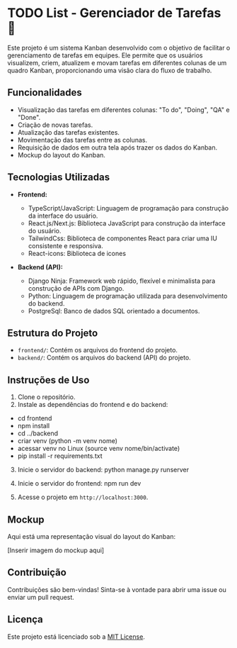 # TODO List - Gerenciador de Tarefas 📝

Este projeto é um sistema Kanban desenvolvido com o objetivo de facilitar o gerenciamento de tarefas em equipes. Ele permite que os usuários visualizem, criem, atualizem e movam tarefas em diferentes colunas de um quadro Kanban, proporcionando uma visão clara do fluxo de trabalho.

## Funcionalidades

- Visualização das tarefas em diferentes colunas: "To do", "Doing", "QA" e "Done".
- Criação de novas tarefas.
- Atualização das tarefas existentes.
- Movimentação das tarefas entre as colunas.
- Requisição de dados em outra tela após trazer os dados do Kanban.
- Mockup do layout do Kanban.

## Tecnologias Utilizadas

- **Frontend:**
  - TypeScript/JavaScript: Linguagem de programação para construção da interface do usuário.
  - React.js/Next.js: Biblioteca JavaScript para construção da interface do usuário.
  - TailwindCss: Biblioteca de componentes React para criar uma IU consistente e responsiva.
  - React-icons: Biblioteca de icones

- **Backend (API):**
  - Django Ninja: Framework web rápido, flexível e minimalista para construção de APIs com Django.
  - Python: Linguagem de programação utilizada para desenvolvimento do backend.
  - PostgreSql: Banco de dados SQL orientado a documentos.

## Estrutura do Projeto

- `frontend/`: Contém os arquivos do frontend do projeto.
- `backend/`: Contém os arquivos do backend (API) do projeto.

## Instruções de Uso

1. Clone o repositório.
2. Instale as dependências do frontend e do backend:
 - cd frontend
 - npm install
 - cd ../backend
 - criar venv (python -m venv nome)
 - acessar venv no Linux (source venv nome/bin/activate)
 - pip install -r requirements.txt

3. Inicie o servidor do backend:
python manage.py runserver

4. Inicie o servidor do frontend: npm run dev

5. Acesse o projeto em `http://localhost:3000`.

## Mockup

Aqui está uma representação visual do layout do Kanban:

[Inserir imagem do mockup aqui]

## Contribuição

Contribuições são bem-vindas! Sinta-se à vontade para abrir uma issue ou enviar um pull request.

## Licença

Este projeto está licenciado sob a [MIT License](LICENSE).

